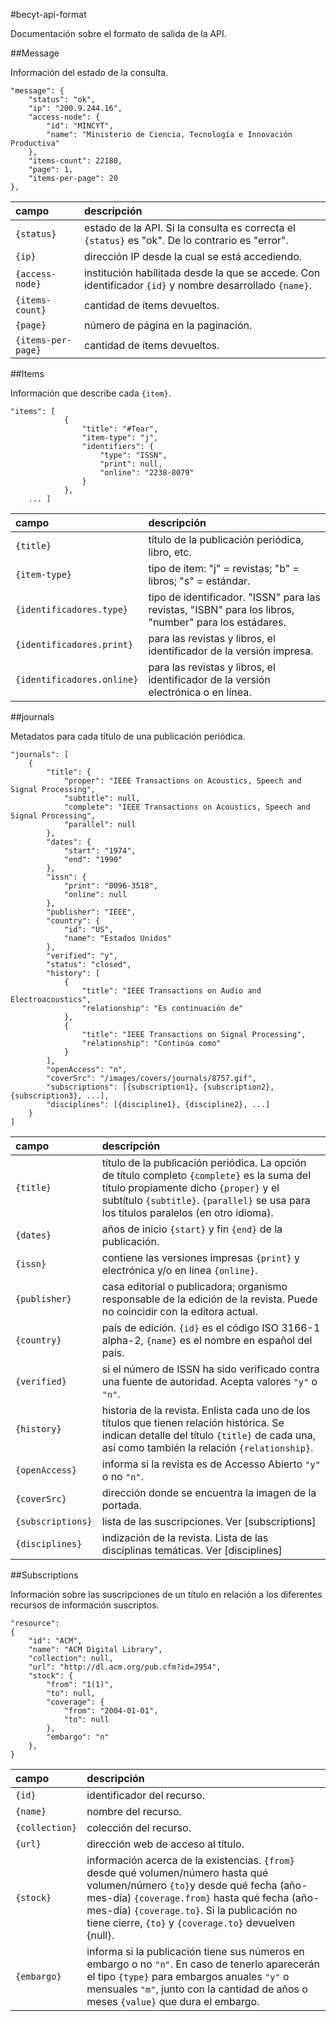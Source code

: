 #becyt-api-format

Documentación sobre el formato de salida de la API.

##Message

Información del estado de la consulta.

```
"message": {
	"status": "ok",
	"ip": "200.9.244.16",
	"access-node": {
		"id": "MINCYT",
		"name": "Ministerio de Ciencia, Tecnología e Innovación Productiva"
	},
	"items-count": 22180,
	"page": 1,
	"items-per-page": 20
},
```

| campo | descripción |
|:------|:------------|
| `{status}` | estado de la API. Si la consulta es correcta el `{status}` es "ok". De lo contrario es "error". |
| `{ip}` | dirección IP desde la cual se está accediendo. |
| `{access-node}` | institución habilitada desde la que se accede. Con identificador `{id}` y nombre desarrollado `{name}`.
| `{items-count}` | cantidad de ítems devueltos. |
| `{page}` | número de página en la paginación. |
| `{items-per-page}` | cantidad de ítems devueltos.  |

##Items

Información que describe cada `{item}`.

```
"items": [
			{
				"title": "#Tear",
				"item-type": "j",
				"identifiers": {
					"type": "ISSN",
					"print": null,
					"online": "2238-8079"
				}
			},
	... ]
```

| campo | descripción |
|:------|:------------|
| `{title}` | título de la publicación periódica, libro, etc. |
| `{item-type}` | tipo de ítem: "j" = revistas; "b" = libros; "s" = estándar. |
| `{identificadores.type}` | tipo de identificador. "ISSN" para las revistas, "ISBN" para los libros, "number" para los estádares. |
| `{identificadores.print}` | para las revistas y libros, el identificador de la versión impresa. |
| `{identificadores.online}` | para las revistas y libros, el identificador de la versión electrónica o en línea. |

##journals

Metadatos para cada título de una publicación periódica.

```
"journals": [
	{
		"title": {
			"proper": "IEEE Transactions on Acoustics, Speech and Signal Processing",
			"subtitle": null,
			"complete": "IEEE Transactions on Acoustics, Speech and Signal Processing",
			"parallel": null
		},
		"dates": {
			"start": "1974",
			"end": "1990"
		},
		"issn": {
			"print": "0096-3518",
			"online": null
		},
		"publisher": "IEEE",
		"country": {
			"id": "US",
			"name": "Estados Unidos"
		},
		"verified": "y",
		"status": "closed",
		"history": [
			{
				"title": "IEEE Transactions on Audio and Electroacoustics",
				"relationship": "Es continuación de"
			},
			{
				"title": "IEEE Transactions on Signal Processing",
				"relationship": "Continúa como"
			}
		],
		"openAccess": "n",
		"coverSrc": "/images/covers/journals/8757.gif",
		"subscriptions": [{subscription1}, {subscription2}, {subscription3}, ...],
		"disciplines": [{discipline1}, {discipline2}, ...]
	}
]
```

| campo | descripción |
|:------|:------------|
| `{title}` | título de la publicación periódica. La opción de título completo `{complete}` es la suma del título propiamente dicho `{proper}` y el subtítulo `{subtitle}`. `{parallel}` se usa para los títulos paralelos (en otro idioma). |
| `{dates}` | años de inicio `{start}` y fin  `{end}` de la publicación. |
| `{issn}` | contiene las versiones impresas `{print}` y electrónica y/o en línea `{online}`. |
| `{publisher}` | casa editorial o publicadora; organismo responsable de la edición de la revista. Puede no coincidir con la editora actual. |
| `{country}` | país de edición. `{id}` es el código ISO 3166-1 alpha-2, `{name}` es el nombre en español del país. |
| `{verified}` | si el número de ISSN ha sido verificado contra una fuente de autoridad. Acepta valores `"y"` o `"n"`. |
| `{history}` | historia de la revista. Enlista cada uno de los títulos que tienen relación histórica. Se indican detalle del título `{title}` de cada una, así como también la relación `{relationship}`. |
| `{openAccess}` | informa si la revista es de Accesso Abierto `"y"` o no `"n"`. |
| `{coverSrc}` | dirección donde se encuentra la imagen de la portada. |
| `{subscriptions}`| lista de las suscripciones. Ver [subscriptions] |
| `{disciplines}`| indización de la revista. Lista de las disciplinas temáticas. Ver [disciplines] |

##Subscriptions

Información sobre las suscripciones de un título en relación a los diferentes recursos de información suscriptos.

```
"resource": 
{
	"id": "ACM",
	"name": "ACM Digital Library",
	"collection": null,
	"url": "http://dl.acm.org/pub.cfm?id=J954",
	"stock": {
		"from": "1(1)",
		"to": null,
		"coverage": {
			"from": "2004-01-01",
			"to": null
		},
		"embargo": "n"
	},
}
```

| campo | descripción |
|:------|:------------|
| `{id}` | identificador del recurso. |
| `{name}` | nombre del recurso. |
| `{collection}` | colección del recurso. |
| `{url}`| dirección web de acceso al título. |
| `{stock}` | información acerca de la existencias. `{from}` desde qué volumen/número hasta qué volumen/número `{to}`y desde qué fecha (año-mes-día) `{coverage.from}` hasta qué fecha (año-mes-día) `{coverage.to}`. Si la publicación no tiene cierre,  `{to}` y `{coverage.to}` devuelven {null}. |
| `{embargo}` | informa si la publicación tiene sus números en embargo o no `"n"`. En caso de tenerlo aparecerán el tipo `{type}` para embargos anuales `"y"` o mensuales `"m"`, junto con la cantidad de años o meses `{value}` que dura el embargo. |
